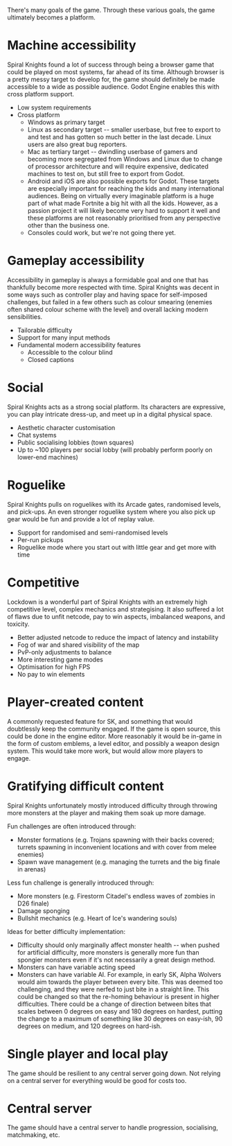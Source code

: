There's many goals of the game. Through these various goals, the game ultimately becomes a platform.

# Machine accessibility
Spiral Knights found a lot of success through being a browser game that could be played on most systems, far ahead of its time. Although browser is a pretty messy target to develop for, the game should definitely be made accessible to a wide as possible audience. Godot Engine enables this with cross platform support.

* Low system requirements
* Cross platform
	* Windows as primary target
	* Linux as secondary target -- smaller userbase, but free to export to and test and has gotten so much better in the last decade. Linux users are also great bug reporters.
	* Mac as tertiary target -- dwindling userbase of gamers and becoming more segregated from Windows and Linux due to change of processor architecture and will require expensive, dedicated machines to test on, but still free to export from Godot.
	* Android and iOS are also possible exports for Godot. These targets are especially important for reaching the kids and many international audiences. Being on virtually every imaginable platform is a huge part of what made Fortnite a big hit with all the kids. However, as a passion project it will likely become very hard to support it well and these platforms are not reasonably prioritised from any perspective other than the business one.
	* Consoles could work, but we're not going there yet.

# Gameplay accessibility
Accessibility in gameplay is always a formidable goal and one that has thankfully become more respected with time. Spiral Knights was decent in some ways such as controller play and having space for self-imposed challenges, but failed in a few others such as colour smearing (enemies often shared colour scheme with the level) and overall lacking modern sensibilities.

* Tailorable difficulty
* Support for many input methods
* Fundamental modern accessibility features
	* Accessible to the colour blind
	* Closed captions

# Social
Spiral Knights acts as a strong social platform. Its characters are expressive, you can play intricate dress-up, and meet up in a digital physical space.

* Aesthetic character customisation
* Chat systems
* Public socialising lobbies (town squares)
* Up to ~100 players per social lobby (will probably perform poorly on lower-end machines)

# Roguelike
Spiral Knights pulls on roguelikes with its Arcade gates, randomised levels, and pick-ups. An even stronger roguelike system where you also pick up gear would be fun and provide a lot of replay value.

* Support for randomised and semi-randomised levels
* Per-run pickups
* Roguelike mode where you start out with little gear and get more with time

# Competitive
Lockdown is a wonderful part of Spiral Knights with an extremely high competitive level, complex mechanics and strategising. It also suffered a lot of flaws due to unfit netcode, pay to win aspects, imbalanced weapons, and toxicity.

* Better adjusted netcode to reduce the impact of latency and instability
* Fog of war and shared visibility of the map
* PvP-only adjustments to balance
* More interesting game modes
* Optimisation for high FPS
* No pay to win elements

# Player-created content
A commonly requested feature for SK, and something that would doubtlessly keep the community engaged. If the game is open source, this could be done in the engine editor. More reasonably it would be in-game in the form of custom emblems, a level editor, and possibly a weapon design system. This would take more work, but would allow more players to engage.

# Gratifying difficult content
Spiral Knights unfortunately mostly introduced difficulty through throwing more monsters at the player and making them soak up more damage.

Fun challenges are often introduced through:
* Monster formations (e.g. Trojans spawning with their backs covered; turrets spawning in inconvenient locations and with cover from melee enemies)
* Spawn wave management (e.g. managing the turrets and the big finale in arenas)

Less fun challenge is generally introduced through:
* More monsters (e.g. Firestorm Citadel's endless waves of zombies in D26 finale)
* Damage sponging
* Bullshit mechanics (e.g. Heart of Ice's wandering souls)

Ideas for better difficulty implementation:
* Difficulty should only marginally affect monster health -- when pushed for artificial difficulty, more monsters is generally more fun than spongier monsters even if it's not necessarily a great design method.
* Monsters can have variable acting speed
* Monsters can have variable AI. For example, in early SK, Alpha Wolvers would aim towards the player between every bite. This was deemed too challenging, and they were nerfed to just bite in a straight line. This could be changed so that the re-homing behaviour is present in higher difficulties. There could be a change of direction between bites that scales between 0 degrees on easy and 180 degrees on hardest, putting the change to a maximum of something like 30 degrees on easy-ish, 90 degrees on medium, and 120 degrees on hard-ish.

# Single player and local play
The game should be resilient to any central server going down. Not relying on a central server for everything would be good for costs too.

# Central server
The game should have a central server to handle progression, socialising, matchmaking, etc.